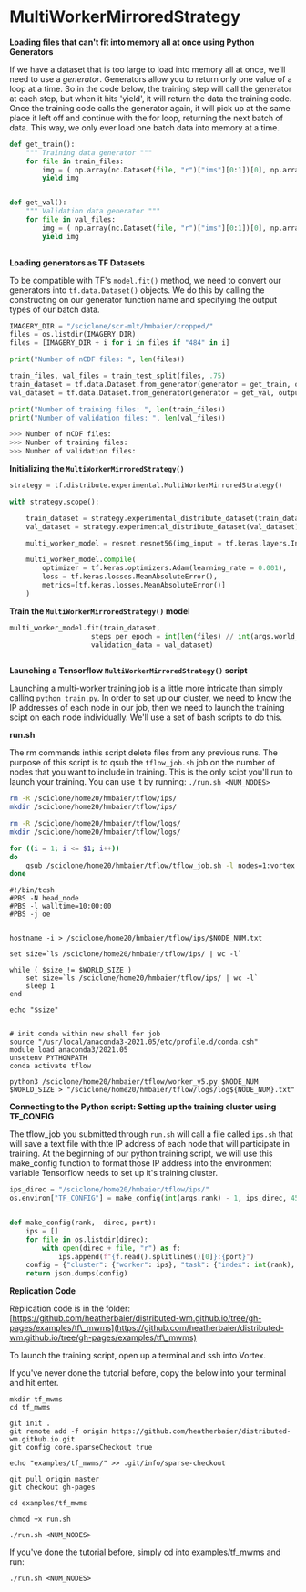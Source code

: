 # MultiWorkerMirroredStrategy

**Loading files that can't fit into memory all at once using Python Generators**

If we have a dataset that is too large to load into memory all at once, we'll need to use a _generator_. Generators allow you to return only one value of a loop at a time. So in the code below, the training step will call the generator at each step, but when it hits 'yield', it will return the data the training code. Once the training code calls the generator again, it will pick up at the same place it left off and continue with the for loop, returning the next batch of data. This way, we only ever load one batch data into memory at a time.

```python
def get_train():
    """ Training data generator """
    for file in train_files:
        img = ( np.array(nc.Dataset(file, "r")["ims"][0:1])[0], np.array(nc.Dataset(file, "r")["migrants"][0:1]) )
        yield img


def get_val():
    """ Validation data generator """
    for file in val_files:
        img = ( np.array(nc.Dataset(file, "r")["ims"][0:1])[0], np.array(nc.Dataset(file, "r")["migrants"][0:1]) )
        yield img
        
```

**Loading generators as TF Datasets**

To be compatible with TF's `model.fit()` method, we need to convert our generators into `tf.data.Dataset()` objects. We do this by calling the constructing on our generator function name and specifying the output types of our batch data.

```python
IMAGERY_DIR = "/sciclone/scr-mlt/hmbaier/cropped/"
files = os.listdir(IMAGERY_DIR)
files = [IMAGERY_DIR + i for i in files if "484" in i]

print("Number of nCDF files: ", len(files))

train_files, val_files = train_test_split(files, .75)
train_dataset = tf.data.Dataset.from_generator(generator = get_train, output_types=(tf.float32, tf.float32)).batch(int(args.world_size))
val_dataset = tf.data.Dataset.from_generator(generator = get_val, output_types=(tf.float32, tf.float32)).batch(int(args.world_size))

print("Number of training files: ", len(train_files))
print("Number of validation files: ", len(val_files)) 
```

```python
>>> Number of nCDF files: 
>>> Number of training files: 
>>> Number of validation files: 
```

**Initializing the `MultiWorkerMirroredStrategy()`**

```python
strategy = tf.distribute.experimental.MultiWorkerMirroredStrategy()

with strategy.scope():

    train_dataset = strategy.experimental_distribute_dataset(train_dataset)
    val_dataset = strategy.experimental_distribute_dataset(val_dataset)

    multi_worker_model = resnet.resnet56(img_input = tf.keras.layers.Input((None, None, 3)), classes = 1)

    multi_worker_model.compile(
        optimizer = tf.keras.optimizers.Adam(learning_rate = 0.001),
        loss = tf.keras.losses.MeanAbsoluteError(),
        metrics=[tf.keras.losses.MeanAbsoluteError()]
    )
```

**Train the `MultiWorkerMirroredStrategy()` model**

```python
multi_worker_model.fit(train_dataset,
                    steps_per_epoch = int(len(files) // int(args.world_size)),
                    validation_data = val_dataset)
                        
```

**Launching a Tensorflow `MultiWorkerMirroredStrategy()` script**

Launching a multi-worker training job is a little more intricate than simply calling `python train.py`. In order to set up our cluster, we need to know the IP addresses of each node in our job, then we need to launch the training scipt on each node individually. We'll use a set of bash scripts to do this.

**run.sh**

The rm commands inthis script delete files from any previous runs. The purpose of this script is to qsub the `tflow_job.sh` job on the number of nodes that you want to include in training. This is the only scipt you'll run to launch your training. You can use it by running: `./run.sh <NUM_NODES>`

```bash
rm -R /sciclone/home20/hmbaier/tflow/ips/
mkdir /sciclone/home20/hmbaier/tflow/ips/

rm -R /sciclone/home20/hmbaier/tflow/logs/
mkdir /sciclone/home20/hmbaier/tflow/logs/

for ((i = 1; i <= $1; i++))
do
    qsub /sciclone/home20/hmbaier/tflow/tflow_job.sh -l nodes=1:vortex:ppn=1 -v NODE_NUM=$i,WORLD_SIZE=$1
done
```

```
#!/bin/tcsh
#PBS -N head_node
#PBS -l walltime=10:00:00
#PBS -j oe


hostname -i > /sciclone/home20/hmbaier/tflow/ips/$NODE_NUM.txt

set size=`ls /sciclone/home20/hmbaier/tflow/ips/ | wc -l`

while ( $size != $WORLD_SIZE )
    set size=`ls /sciclone/home20/hmbaier/tflow/ips/ | wc -l`
    sleep 1
end

echo "$size"


# init conda within new shell for job
source "/usr/local/anaconda3-2021.05/etc/profile.d/conda.csh"
module load anaconda3/2021.05
unsetenv PYTHONPATH
conda activate tflow

python3 /sciclone/home20/hmbaier/tflow/worker_v5.py $NODE_NUM $WORLD_SIZE > "/sciclone/home20/hmbaier/tflow/logs/log${NODE_NUM}.txt"
```

**Connecting to the Python script: Setting up the training cluster using TF\_CONFIG**

The tflow\_job you submitted through `run.sh` will call a file called `ips.sh` that will save a text file with thte IP address of each node that will participate in training. At the beginning of our python training script, we will use this make\_config function to format those IP address into the environment variable Tensorflow needs to set up it's training cluster.

```python
ips_direc = "/sciclone/home20/hmbaier/tflow/ips/"
os.environ["TF_CONFIG"] = make_config(int(args.rank) - 1, ips_direc, 45962)


def make_config(rank,  direc, port):
    ips = []
    for file in os.listdir(direc):
        with open(direc + file, "r") as f:
            ips.append(f"{f.read().splitlines()[0]}:{port}")
    config = {"cluster": {"worker": ips}, "task": {"index": int(rank), "type": "worker"}}
    return json.dumps(config)
```

**Replication Code**

Replication code is in the folder: [https://github.com/heatherbaier/distributed-wm.github.io/tree/gh-pages/examples/tf\_mwms](https://github.com/heatherbaier/distributed-wm.github.io/tree/gh-pages/examples/tf\_mwms)

To launch the training script, open up a terminal and ssh into Vortex.

If you've never done the tutorial before, copy the below into your terminal and hit enter.

```
mkdir tf_mwms
cd tf_mwms

git init .
git remote add -f origin https://github.com/heatherbaier/distributed-wm.github.io.git
git config core.sparseCheckout true

echo "examples/tf_mwms/" >> .git/info/sparse-checkout

git pull origin master
git checkout gh-pages

cd examples/tf_mwms

chmod +x run.sh

./run.sh <NUM_NODES>
```

If you've done the tutorial before, simply cd into examples/tf\_mwms and run:

```
./run.sh <NUM_NODES>
```
